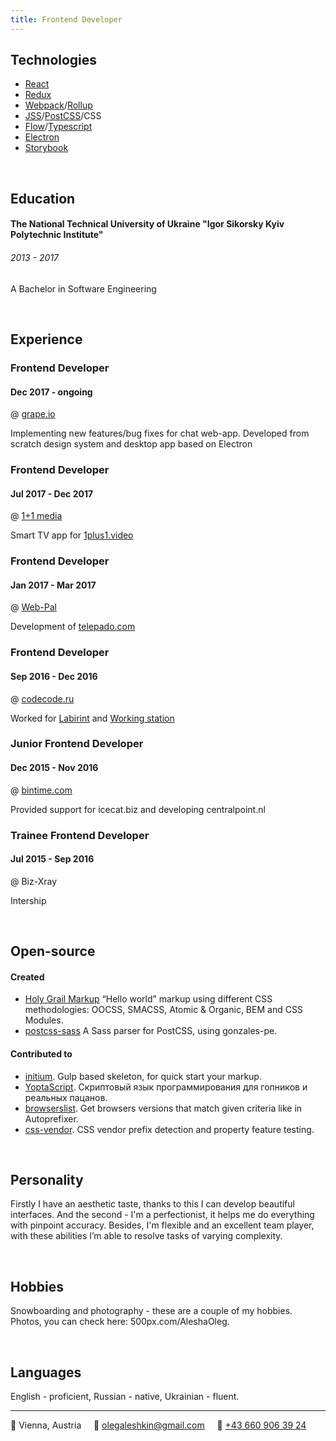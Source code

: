 ```yaml
---
title: Frontend Developer
---
```

## Technologies
* [React](https://facebook.github.io/react/)
* [Redux](http://redux.js.org/docs/introduction/)
* [Webpack](https://webpack.github.io/)/[Rollup](https://rollupjs.org/)
* [JSS](https://cssinjs.org/)/[PostCSS](http://postcss.org/)/CSS
* [Flow](https://flow.org/)/[Typescript](https://www.typescriptlang.org/)
* [Electron](https://electronjs.org/)
* [Storybook](https://storybook.js.org/)

&nbsp;
## Education

#### The National Technical University of Ukraine "Igor Sikorsky Kyiv Polytechnic Institute"
###### 2013 - 2017

A Bachelor in Software Engineering

&nbsp;
## Experience

### Frontend Developer
#### Dec 2017 - ongoing
@ [grape.io](https://grape.io)

Implementing new features/bug fixes for chat web-app. Developed from scratch design system and desktop app based on Electron

### Frontend Developer
#### Jul 2017 - Dec 2017
@ [1+1 media](https://media.1plus1.ua/)

Smart TV app for [1plus1.video](https://1plus1.video/)

### Frontend Developer
#### Jan 2017 - Mar 2017
@ [Web-Pal](http://web-pal.com/)

Development of [telepado.com](https://telepado.com)

### Frontend Developer
#### Sep 2016 - Dec 2016
@ [codecode.ru](http://codecode.ru/)

Worked for [Labirint](http://labirint.ru/) and [Working station](http://coworkstation.ru/)

### Junior Frontend Developer
#### Dec 2015 - Nov 2016
@ [bintime.com](http://bintime.com/)

Provided support for icecat.biz and developing centralpoint.nl

### Trainee Frontend Developer
#### Jul 2015 - Sep 2016
@ Biz-Xray

Intership

&nbsp;
## Open-source

#### Created
- [Holy Grail Markup](https://github.com/AleshaOleg/holy-grail-markup) “Hello world” markup using different CSS methodologies: OOCSS, SMACSS, Atomic & Organic, BEM and CSS Modules.
- [postcss-sass](https://github.com/AleshaOleg/postcss-sass) A Sass parser for PostCSS, using gonzales-pe.

#### Contributed to
- [initium](https://github.com/straykov/initium). Gulp based skeleton, for quick start your markup.
- [YoptaScript](https://github.com/samgozman/YoptaScript). Скриптовый язык программирования для гопников и реальных пацанов.
- [browserslist](https://github.com/ai/browserslist). Get browsers versions that match given criteria like in Autoprefixer.
- [css-vendor](https://github.com/cssinjs/css-vendor). CSS vendor prefix detection and property feature testing.

&nbsp;
## Personality
Firstly I have an aesthetic taste, thanks to this I can develop beautiful interfaces. And the second - I'm a perfectionist, it helps me do everything with pinpoint accuracy. Besides, I'm flexible and an excellent team player, with these abilities I’m able to resolve tasks of varying complexity.

&nbsp;
## Hobbies
Snowboarding and photography -  these are a couple of my hobbies. Photos, you can check here: 500px.com/AleshaOleg.

&nbsp;
## Languages
English - proficient, Russian - native, Ukrainian - fluent.

---

📍 Vienna, Austria&nbsp;&nbsp;&nbsp;&nbsp;&nbsp;📧 [olegaleshkin@gmail.com](mailto:olegaleshkin@gmail.com)&nbsp;&nbsp;&nbsp;&nbsp;&nbsp;📱 [+43 660 906 39 24](tel:+436609063924)

